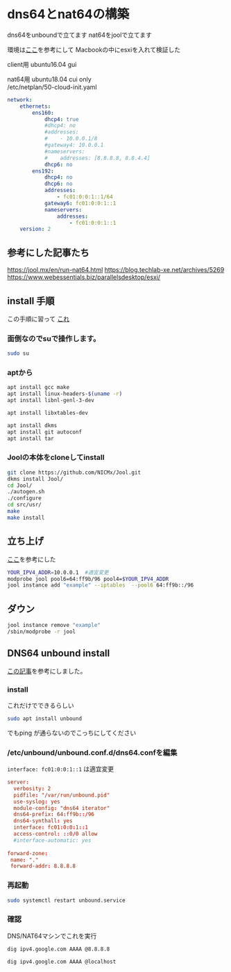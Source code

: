 # dns64とnat64の構築
dns64をunboundで立てます
nat64をjoolで立てます

環境は[ここ](https://www.webessentials.biz/parallelsdesktop/esxi/)を参考にして
Macbookの中にesxiを入れて検証した

client用 ubuntu16.04 gui

nat64用 ubuntu18.04 cui only  
/etc/netplan/50-cloud-init.yaml
```yaml:/etc/netplan/50-cloud-init.yaml
network:
    ethernets:
        ens160:
            dhcp4: true
            #dhcp4: no
            #addresses: 
            #    - 10.0.0.1/8
            #gateway4: 10.0.0.1
            #nameservers:
            #    addresses: [8.8.8.8, 8.8.4.4]
            dhcp6: no
        ens192:
            dhcp4: no
            dhcp6: no
            addresses: 
                - fc01:0:0:1::1/64
            gateway6: fc01:0:0:1::1
            nameservers: 
                addresses: 
                    - fc01:0:0:1::1
    version: 2
```


## 参考にした記事たち
https://jool.mx/en/run-nat64.html
https://blog.techlab-xe.net/archives/5269
https://www.webessentials.biz/parallelsdesktop/esxi/

## install 手順
この手順に習って
[これ](https://jool.mx/en/install.html)


### 面倒なのでsuで操作します。
```bash
sudo su
```

### aptから
```bash
apt install gcc make
apt install linux-headers-$(uname -r)
apt install libnl-genl-3-dev

apt install libxtables-dev

apt install dkms
apt install git autoconf
apt install tar
```
### Joolの本体をcloneしてinstall
```bash
git clone https://github.com/NICMx/Jool.git
dkms install Jool/
cd Jool/
./autogen.sh
./configure
cd src/usr/
make
make install
```

## 立ち上げ

[ここ](https://jool.mx/en/run-nat64.html)を参考にした

```bash
YOUR_IPV4_ADDR=10.0.0.1  #適宜変更
modprobe jool pool6=64:ff9b/96 pool4=$YOUR_IPV4_ADDR
jool instance add "example" --iptables  --pool6 64:ff9b::/96
```

## ダウン
```bash
jool instance remove "example"
/sbin/modprobe -r jool
```
## DNS64 unbound install
[この記事](https://blog.techlab-xe.net/archives/5269)を参考にしました。
### install
これだけでできるらしい
```bash
sudo apt install unbound
```
でもping
が通らないのでこっちにしてください
### /etc/unbound/unbound.conf.d/dns64.confを編集
`interface: fc01:0:0:1::1` は適宜変更
```/etc/unbound/unbound.conf.d/dns64.conf
server:
  verbosity: 2
  pidfile: "/var/run/unbound.pid"
  use-syslog: yes
  module-config: "dns64 iterator"
  dns64-prefix: 64:ff9b::/96
  dns64-synthall: yes
  interface: fc01:0:0:1::1
  access-control: ::0/0 allow
  #interface-automatic: yes
 
forward-zone:
 name: "."
 forward-addr: 8.8.8.8
```
### 再起動

```bash
sudo systemctl restart unbound.service
```

### 確認
DNS/NAT64マシンでこれを実行
```bash
dig ipv4.google.com AAAA @8.8.8.8
```
```bash
dig ipv4.google.com AAAA @localhost
```

